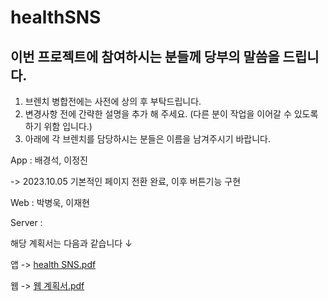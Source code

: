 # healthSNS

## 이번 프로젝트에 참여하시는 분들께 당부의 말씀을 드립니다.

1. 브렌치 병합전에는 사전에 상의 후 부탁드립니다.
2. 변경사항 전에 간략한 설명을 추가 해 주세요. (다른 분이 작업을 이어갈 수 있도록 하기 위함 입니다.)
3. 아래에 각 브렌치를 담당하시는 분들은 이름을 남겨주시기 바랍니다.

App : 배경석, 이정진

-> 2023.10.05 기본적인 페이지 전환 완료, 이후 버튼기능 구현

Web : 박병욱, 이재현

Server :

해당 계획서는 다음과 같습니다 ↓

앱 ->
[health SNS.pdf](https://github.com/backstone025/healthSNS/files/12682325/health.SNS.pdf)

웹 ->
[웹 계획서.pdf](https://github.com/backstone025/healthSNS/files/12774068/default.pdf)
